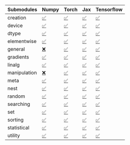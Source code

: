 | Submodules   | Numpy                                                                                                                           | Torch                                                                                                                           | Jax                                                                                                                             | Tensorflow                                                                                                                      |
|:-------------|:--------------------------------------------------------------------------------------------------------------------------------|:--------------------------------------------------------------------------------------------------------------------------------|:--------------------------------------------------------------------------------------------------------------------------------|:--------------------------------------------------------------------------------------------------------------------------------|
| creation     | <a href="https://github.com/unifyai/ivy/runs/8244696163?check_suite_focus=true" rel="noopener noreferrer" target="_blank">✅</a> | <a href="https://github.com/unifyai/ivy/runs/8244698136?check_suite_focus=true" rel="noopener noreferrer" target="_blank">✅</a> | <a href="https://github.com/unifyai/ivy/runs/8244700419?check_suite_focus=true" rel="noopener noreferrer" target="_blank">✅</a> | <a href="https://github.com/unifyai/ivy/runs/8244702543?check_suite_focus=true" rel="noopener noreferrer" target="_blank">✅</a> |
| device       | <a href="https://github.com/unifyai/ivy/runs/8244696349?check_suite_focus=true" rel="noopener noreferrer" target="_blank">✅</a> | <a href="https://github.com/unifyai/ivy/runs/8244698280?check_suite_focus=true" rel="noopener noreferrer" target="_blank">✅</a> | <a href="https://github.com/unifyai/ivy/runs/8244700567?check_suite_focus=true" rel="noopener noreferrer" target="_blank">✅</a> | <a href="https://github.com/unifyai/ivy/runs/8244702651?check_suite_focus=true" rel="noopener noreferrer" target="_blank">✅</a> |
| dtype        | <a href="https://github.com/unifyai/ivy/runs/8244696494?check_suite_focus=true" rel="noopener noreferrer" target="_blank">✅</a> | <a href="https://github.com/unifyai/ivy/runs/8244698394?check_suite_focus=true" rel="noopener noreferrer" target="_blank">✅</a> | <a href="https://github.com/unifyai/ivy/runs/8244700685?check_suite_focus=true" rel="noopener noreferrer" target="_blank">✅</a> | <a href="https://github.com/unifyai/ivy/runs/8244702776?check_suite_focus=true" rel="noopener noreferrer" target="_blank">✅</a> |
| elementwise  | <a href="https://github.com/unifyai/ivy/runs/8244696576?check_suite_focus=true" rel="noopener noreferrer" target="_blank">✅</a> | <a href="https://github.com/unifyai/ivy/runs/8244698628?check_suite_focus=true" rel="noopener noreferrer" target="_blank">✅</a> | <a href="https://github.com/unifyai/ivy/runs/8244700807?check_suite_focus=true" rel="noopener noreferrer" target="_blank">✅</a> | <a href="https://github.com/unifyai/ivy/runs/8244702926?check_suite_focus=true" rel="noopener noreferrer" target="_blank">✅</a> |
| general      | <a href="https://github.com/unifyai/ivy/runs/8244696698?check_suite_focus=true" rel="noopener noreferrer" target="_blank">❌</a> | <a href="https://github.com/unifyai/ivy/runs/8244698755?check_suite_focus=true" rel="noopener noreferrer" target="_blank">✅</a> | <a href="https://github.com/unifyai/ivy/runs/8244700947?check_suite_focus=true" rel="noopener noreferrer" target="_blank">✅</a> | <a href="https://github.com/unifyai/ivy/runs/8244703070?check_suite_focus=true" rel="noopener noreferrer" target="_blank">✅</a> |
| gradients    | <a href="https://github.com/unifyai/ivy/runs/8244696841?check_suite_focus=true" rel="noopener noreferrer" target="_blank">✅</a> | <a href="https://github.com/unifyai/ivy/runs/8244698870?check_suite_focus=true" rel="noopener noreferrer" target="_blank">✅</a> | <a href="https://github.com/unifyai/ivy/runs/8244701098?check_suite_focus=true" rel="noopener noreferrer" target="_blank">✅</a> | <a href="https://github.com/unifyai/ivy/runs/8244703245?check_suite_focus=true" rel="noopener noreferrer" target="_blank">✅</a> |
| linalg       | <a href="https://github.com/unifyai/ivy/runs/8244696970?check_suite_focus=true" rel="noopener noreferrer" target="_blank">✅</a> | <a href="https://github.com/unifyai/ivy/runs/8244699007?check_suite_focus=true" rel="noopener noreferrer" target="_blank">✅</a> | <a href="https://github.com/unifyai/ivy/runs/8244701308?check_suite_focus=true" rel="noopener noreferrer" target="_blank">✅</a> | <a href="https://github.com/unifyai/ivy/runs/8244703410?check_suite_focus=true" rel="noopener noreferrer" target="_blank">✅</a> |
| manipulation | <a href="https://github.com/unifyai/ivy/runs/8244697128?check_suite_focus=true" rel="noopener noreferrer" target="_blank">❌</a> | <a href="https://github.com/unifyai/ivy/runs/8244699157?check_suite_focus=true" rel="noopener noreferrer" target="_blank">✅</a> | <a href="https://github.com/unifyai/ivy/runs/8244701437?check_suite_focus=true" rel="noopener noreferrer" target="_blank">✅</a> | <a href="https://github.com/unifyai/ivy/runs/8244703592?check_suite_focus=true" rel="noopener noreferrer" target="_blank">✅</a> |
| meta         | <a href="https://github.com/unifyai/ivy/runs/8244697215?check_suite_focus=true" rel="noopener noreferrer" target="_blank">✅</a> | <a href="https://github.com/unifyai/ivy/runs/8244699321?check_suite_focus=true" rel="noopener noreferrer" target="_blank">✅</a> | <a href="https://github.com/unifyai/ivy/runs/8244701549?check_suite_focus=true" rel="noopener noreferrer" target="_blank">✅</a> | <a href="https://github.com/unifyai/ivy/runs/8244703724?check_suite_focus=true" rel="noopener noreferrer" target="_blank">✅</a> |
| nest         | <a href="https://github.com/unifyai/ivy/runs/8244697342?check_suite_focus=true" rel="noopener noreferrer" target="_blank">✅</a> | <a href="https://github.com/unifyai/ivy/runs/8244699467?check_suite_focus=true" rel="noopener noreferrer" target="_blank">✅</a> | <a href="https://github.com/unifyai/ivy/runs/8244701661?check_suite_focus=true" rel="noopener noreferrer" target="_blank">✅</a> | <a href="https://github.com/unifyai/ivy/runs/8244703862?check_suite_focus=true" rel="noopener noreferrer" target="_blank">✅</a> |
| random       | <a href="https://github.com/unifyai/ivy/runs/8244697447?check_suite_focus=true" rel="noopener noreferrer" target="_blank">✅</a> | <a href="https://github.com/unifyai/ivy/runs/8244699607?check_suite_focus=true" rel="noopener noreferrer" target="_blank">✅</a> | <a href="https://github.com/unifyai/ivy/runs/8244701781?check_suite_focus=true" rel="noopener noreferrer" target="_blank">✅</a> | <a href="https://github.com/unifyai/ivy/runs/8244703988?check_suite_focus=true" rel="noopener noreferrer" target="_blank">✅</a> |
| searching    | <a href="https://github.com/unifyai/ivy/runs/8244697555?check_suite_focus=true" rel="noopener noreferrer" target="_blank">✅</a> | <a href="https://github.com/unifyai/ivy/runs/8244699735?check_suite_focus=true" rel="noopener noreferrer" target="_blank">✅</a> | <a href="https://github.com/unifyai/ivy/runs/8244701913?check_suite_focus=true" rel="noopener noreferrer" target="_blank">✅</a> | <a href="https://github.com/unifyai/ivy/runs/8244704151?check_suite_focus=true" rel="noopener noreferrer" target="_blank">✅</a> |
| set          | <a href="https://github.com/unifyai/ivy/runs/8244697688?check_suite_focus=true" rel="noopener noreferrer" target="_blank">✅</a> | <a href="https://github.com/unifyai/ivy/runs/8244699920?check_suite_focus=true" rel="noopener noreferrer" target="_blank">✅</a> | <a href="https://github.com/unifyai/ivy/runs/8244702062?check_suite_focus=true" rel="noopener noreferrer" target="_blank">✅</a> | <a href="https://github.com/unifyai/ivy/runs/8244704295?check_suite_focus=true" rel="noopener noreferrer" target="_blank">✅</a> |
| sorting      | <a href="https://github.com/unifyai/ivy/runs/8244697794?check_suite_focus=true" rel="noopener noreferrer" target="_blank">✅</a> | <a href="https://github.com/unifyai/ivy/runs/8244700022?check_suite_focus=true" rel="noopener noreferrer" target="_blank">✅</a> | <a href="https://github.com/unifyai/ivy/runs/8244702173?check_suite_focus=true" rel="noopener noreferrer" target="_blank">✅</a> | <a href="https://github.com/unifyai/ivy/runs/8244704448?check_suite_focus=true" rel="noopener noreferrer" target="_blank">✅</a> |
| statistical  | <a href="https://github.com/unifyai/ivy/runs/8244697897?check_suite_focus=true" rel="noopener noreferrer" target="_blank">✅</a> | <a href="https://github.com/unifyai/ivy/runs/8244700159?check_suite_focus=true" rel="noopener noreferrer" target="_blank">✅</a> | <a href="https://github.com/unifyai/ivy/runs/8244702277?check_suite_focus=true" rel="noopener noreferrer" target="_blank">✅</a> | <a href="https://github.com/unifyai/ivy/runs/8244704602?check_suite_focus=true" rel="noopener noreferrer" target="_blank">✅</a> |
| utility      | <a href="https://github.com/unifyai/ivy/runs/8244698021?check_suite_focus=true" rel="noopener noreferrer" target="_blank">✅</a> | <a href="https://github.com/unifyai/ivy/runs/8244700284?check_suite_focus=true" rel="noopener noreferrer" target="_blank">✅</a> | <a href="https://github.com/unifyai/ivy/runs/8244702388?check_suite_focus=true" rel="noopener noreferrer" target="_blank">✅</a> | <a href="https://github.com/unifyai/ivy/runs/8244704769?check_suite_focus=true" rel="noopener noreferrer" target="_blank">✅</a> |